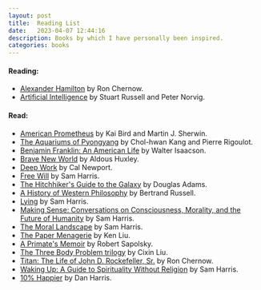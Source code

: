 ```yaml
---
layout: post
title:  Reading List
date:   2023-04-07 12:44:16
description: Books by which I have personally been inspired. 
categories: books
---
```


#### Reading:
- [Alexander Hamilton](https://www.amazon.com/Alexander-Hamilton-Ron-Chernow/dp/0143034758) by Ron Chernow.
- [Artificial Intelligence](https://www.amazon.com/Artificial-Intelligence-A-Modern-Approach/dp/0134610997/ref=sr_1_1?crid=3TC0H4YT3TE25&keywords=artificial+intelligence+a+modern+approach+4th+edition&qid=1680920114&s=books&sprefix=Artific%2Cstripbooks%2C101&sr=1-1&ufe=app_do%3Aamzn1.fos.f5122f16-c3e8-4386-bf32-63e904010ad0) by Stuart Russell and Peter Norvig.

#### Read:
- [American Prometheus](https://www.amazon.com/American-Prometheus-Triumph-Tragedy-Oppenheimer/dp/0375726268) by Kai Bird and Martin J. Sherwin.
- [The Aquariums of Pyongyang](https://www.amazon.com/Aquariums-Pyongyang-Years-North-Korean/dp/0465011047) by Chol-hwan Kang and Pierre Rigoulot.
- [Benjamin Franklin: An American Life](https://www.amazon.com/Benjamin-Franklin-American-Walter-Isaacson/dp/074325807X/ref=sr_1_1?crid=3LAT4J9JB7C3Q&keywords=Benjamin+Franklin+an+american+life&qid=1680920166&s=books&sprefix=benjamin+franklin+an+american+lif%2Cstripbooks%2C163&sr=1-1) by Walter Isaacson.
- [Brave New World](https://www.amazon.com/Brave-New-World-Aldous-Huxley/dp/0060850523) by Aldous Huxley.
- [Deep Work](https://www.amazon.com/Deep-Work-Focused-Success-Distracted/dp/1455586692) by Cal Newport.
- [Free Will](https://www.amazon.com/Free-Will-Deckle-Edge-Harris/dp/1451683405/ref=pd_lpo_1?pd_rd_w=ipq4i&content-id=amzn1.sym.116f529c-aa4d-4763-b2b6-4d614ec7dc00&pf_rd_p=116f529c-aa4d-4763-b2b6-4d614ec7dc00&pf_rd_r=1SM2W5FQGEDX4QPT9PA6&pd_rd_wg=uXanv&pd_rd_r=1b6e771a-623a-4744-9ba8-cbb49874d9bc&pd_rd_i=1451683405&psc=1) by Sam Harris.
- [The Hitchhiker's Guide to the Galaxy](https://www.amazon.com/Hitchhikers-Guide-Galaxy-Douglas-Adams/dp/0345391802) by Douglas Adams.
- [A History of Western Philosophy](https://www.amazon.com/History-Western-Philosophy-Bertrand-Russell/dp/0671201581) by Bertrand Russell.
- [Lying](https://www.amazon.com/Lying-Sam-Harris/dp/1940051002) by Sam Harris.
- [Making Sense: Conversations on Consciousness, Morality, and the Future of Humanity](https://www.amazon.com/Making-Sense-Conversations-Consciousness-Morality/dp/B081ZHC3HX/ref=sr_1_1?crid=XA5M07707J09&keywords=sam+harris+conversations&qid=1680921108&s=books&sprefix=sam+harris+conversatio%2Cstripbooks%2C114&sr=1-1) by Sam Harris.
- [The Moral Landscape](https://www.amazon.com/Moral-Landscape-Science-Determine-Values/dp/143917122X) by Sam Harris.
- [The Paper Menagerie](https://www.amazon.com/Paper-Menagerie-Other-Stories/dp/148142436X/ref=sr_1_1?crid=2BXN2BQAUTYU&keywords=The+Paper+Menagerie&qid=1680920415&s=books&sprefix=the+paper+menagerie%2Cstripbooks%2C80&sr=1-1) by Ken Liu.
- [A Primate's Memoir](https://www.amazon.com/Primates-Memoir-Neuroscientists-Unconventional-Baboons/dp/0743202414) by Robert Sapolsky.
- [The Three Body Problem trilogy](https://www.amazon.com/Three-Body-Problem-Boxed-Set-Remembrance/dp/1250254493/ref=sr_1_1?crid=ULZ8K8FJQ4KI&keywords=three+body+problem+trilogy&qid=1680920393&s=books&sprefix=three+body+problem+trilogy%2Cstripbooks%2C114&sr=1-1) by Cixin Liu.
- [Titan: The Life of John D. Rockefeller, Sr.](https://www.amazon.com/Titan-Life-John-Rockefeller-Sr/dp/1400077303) by Ron Chernow.
- [Waking Up: A Guide to Spirituality Without Religion](https://www.amazon.com/Waking-Up-Sam-Harris-audiobook/dp/B00M9KEFY6/ref=sr_1_1?crid=3RT3TWRQLHK66&keywords=waking+up&qid=1680919942&sprefix=waking+u%2Caps%2C118&sr=8-1) by Sam Harris.
- [10% Happier](https://www.amazon.com/10-Happier-Self-Help-Actually-Works/dp/0062265431) by Dan Harris.